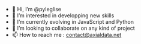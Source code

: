 - 👋 Hi, I’m @pyleglise
- 👀 I’m interested in developping new skills
- 🌱 I’m currently evolving in JavaScript and Python
- 💞️ I’m looking to collaborate on any kind of project
- 📫 How to reach me : contact@axialdata.net

<!---
pyleglise/pyleglise is a ✨ special ✨ repository because its `README.md` (this file) appears on your GitHub profile.
You can click the Preview link to take a look at your changes.
--->
